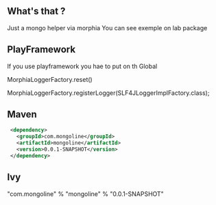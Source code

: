
What's that ?
---
Just a mongo helper via morphia
You can see exemple on lab package


PlayFramework
---
If you use playframework you hae to put on th Global

MorphiaLoggerFactory.reset()

MorphiaLoggerFactory.registerLogger(SLF4JLoggerImplFactory.class);



Maven
---
```xml
 <dependency>
   <groupId>com.mongoline</groupId>
   <artifactId>mongoline</artifactId>
   <version>0.0.1-SNAPSHOT</version>
 </dependency>
```


Ivy
--

 "com.mongoline"  % "mongoline" % "0.0.1-SNAPSHOT"


